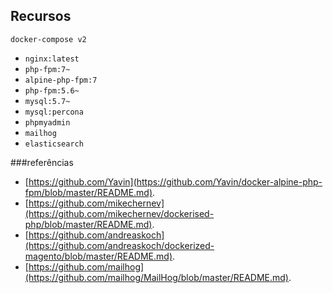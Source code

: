 ## Recursos 

```
docker-compose v2
```
- `nginx:latest`
- `php-fpm:7~`
- `alpine-php-fpm:7`
- `php-fpm:5.6~`
- `mysql:5.7~`
- `mysql:percona`
- `phpmyadmin`
- `mailhog`
- `elasticsearch`

###referências
- [https://github.com/Yavin](https://github.com/Yavin/docker-alpine-php-fpm/blob/master/README.md).
- [https://github.com/mikechernev](https://github.com/mikechernev/dockerised-php/blob/master/README.md).
- [https://github.com/andreaskoch](https://github.com/andreaskoch/dockerized-magento/blob/master/README.md).
- [https://github.com/mailhog](https://github.com/mailhog/MailHog/blob/master/README.md).

